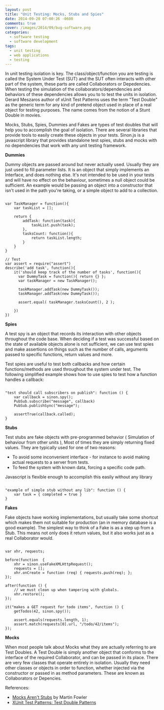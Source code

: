 ```yaml
---
layout: post
title: "Unit Testing: Mocks, Stubs and Spies"
date: 2014-09-20 07:00:26 -0600
comments: true
cover: /images/2014/09/bug-software.png
categories:
  - software testing
  - software development
tags:
  - unit testing
  - web applications
  - testing
---
```



In unit testing isolation is key. The class/object/function you are testing is called the System Under Test (SUT) and the SUT often interacts with other part of the system, these parts are called Collaborators or Depedencies. When testing the simulation of the collaborators/dependencies and behaviors of these dependencies allows you to to test the units in isolation. Gerard Meszaros author of xUnit Test Patterns uses the term "Test Double" as the generic term for any kind of pretend object used in place of a real object for testing purposes. The name comes from the notion of a Stunt Double in movies.

Mocks, Stubs, Spies, Dummies and Fakes are types of test doubles that will help you to accomplish the goal of isolation. There are several libraries that provide tools to easily create these objects in your tests. Sinon.js is a javascript library that provides standalone test spies, stubs and mocks with no dependencies that work with any unit testing framework.
<!--more-->
__Dummies__

Dummy objects are passed around but never actually used. Usually they are just used to fill parameter lists. It is an object that simply implements an Interface, and does nothing else. It's not intended to be used in your tests and will have no effect on the behaviour, sometimes a null object could be sufficient. An example would be passing an object into a constructor that isn't used in the path you're taking, or a simple object to add to a collection.

<pre><code class="javascript">
var TaskManager = function(){
	var taskList = [];

	return {
		addTask: function(task){
			taskList.push(task);
		},
		tasksCount: function(){
			return taskList.length;
		}
	}
}

// Test
var assert = require("assert")
describe('add task', function(){
	it('should keep track of the number of tasks', function(){
	  var DummyTask = function(){ return {} };
	  var taskManager = new TaskManager();

	  taskManager.addTask(new DummyTask());
	  taskManager.addTask(new DummyTask());

	  assert.equal( taskManager.tasksCount(), 2 );

	})
})
</code></pre>

__Spies__

A test spy is an object that records its interaction with other objects throughout the code base. When deciding if a test was successful based on the state of available objects alone is not sufficient, we can use test spies and make assertions on things such as the number of calls, arguments passed to specific functions, return values and more.

Test spies are useful to test both callbacks and how certain functions/methods are used throughout the system under test. The following simplified example shows how to use spies to test how a function handles a callback:

<pre><code class="javascript">
"test should call subscribers on publish": function () {
    var callback = sinon.spy();
    PubSub.subscribe("message", callback)
    PubSub.publishSync("message");

    assertTrue(callback.called);
}
</code></pre>


__Stubs__

Test stubs are fake objects with pre-programmed behavior ( Simulation of behaviour from other units ), Most of times they are simply returning fixed values. They are typically used for one of two reasons:

- To avoid some inconvenient interface - for instance to avoid making actual requests to a server from tests.   
- To feed the system with known data, forcing a specific code path.   

Javascript is flexible enough to accomplish this easily without any library

<pre><code class="javascript">
"example of simple stub without any lib": function () {
    var task = { completed = true }
}
</code></pre>

__Fakes__

Fake objects have working implementations, but usually take some shortcut which makes them not suitable for production (an in memory database is a good example). The simplest way to think of a Fake is as a step up from a Stub. This means not only does it return values, but it also works just as a real Collaborator would.

<pre><code class="javascript">
var xhr, requests;

before(function  {
    xhr = sinon.useFakeXMLHttpRequest();
    requests = [];
    xhr.onCreate = function (req) { requests.push(req); };
});

after(function () {
    // we must clean up when tampering with globals.
    xhr.restore();
});

it("makes a GET request for todo items", function () {
    getTodos(42, sinon.spy());

    assert.equals(requests.length, 1);
    assert.match(requests[0].url, "/todo/42/items");
});
</code></pre>


__Mocks__

When most people talk about Mocks what they are actually referring to are Test Doubles. A Test Double is simply another object that conforms to the interface of the required Collaborator, and can be passed in its place. There are very few classes that operate entirely in isolation. Usually they need other classes or objects in order to function, whether injected via the constructor or passed in as method parameters. These are known as Collaborators or Depencies.

References:

- [Mocks Aren't Stubs](http://martinfowler.com/articles/mocksArentStubs.html) by Martin Fowler   
- [XUnit Test Patterns: Test Double Patterns](http://xunitpatterns.com/Test%20Double%20Patterns.html)   
